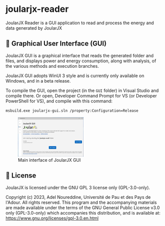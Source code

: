 # joularjx-reader
JoularJX Reader is a GUI application to read and process the energy and data generated by JoularJX

## :camera_flash: Graphical User Interface (GUI)

JoularJX GUI is a graphical interface that reads the generated folder and files, and displays power and energy consumption, along with analysis, of the various methods and execution branches.

JoularJX GUI adopts WinUI 3 style and is currently only available on Windows, and in a beta release.

To compile the GUI, open the project (in the ```GUI``` folder) in Visual Studio and compile there.
Or open, Developer Command Prompt for VS (or Developer PowerShell for VS), and compile with this command:
```
msbuild.exe joularjx-gui.sln /property:Configuration=Release
```

<figure>
  <img src="./joularjx-gui-1.png" width=50%>
  <figcaption>Main interface of JoularJX GUI</figcaption>
</figure> 

## :newspaper: License

JoularJX is licensed under the GNU GPL 3 license only (GPL-3.0-only).

Copyright (c) 2023, Adel Noureddine, Université de Pau et des Pays de l'Adour.
All rights reserved. This program and the accompanying materials are made available under the terms of the GNU General Public License v3.0 only (GPL-3.0-only) which accompanies this distribution, and is available at: https://www.gnu.org/licenses/gpl-3.0.en.html